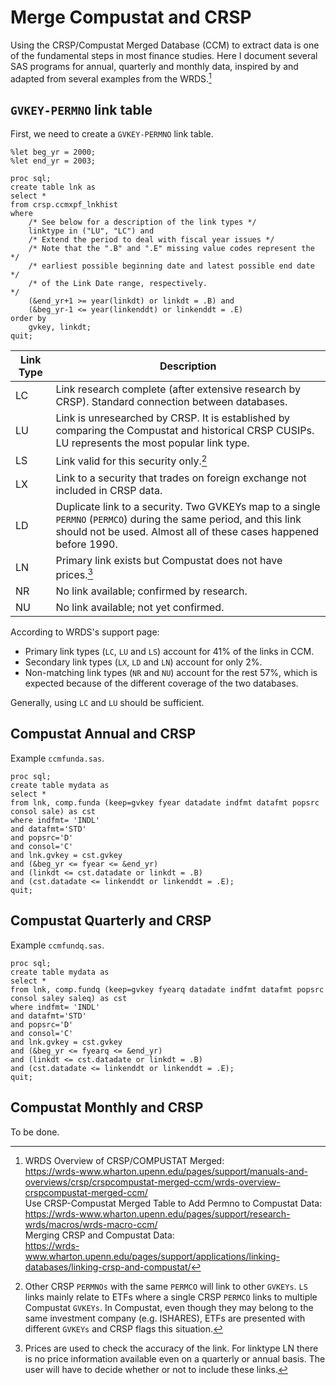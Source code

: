 # Merge Compustat and CRSP

Using the CRSP/Compustat Merged Database (CCM) to extract data is one of the
fundamental steps in most finance studies. Here I document several SAS programs
for annual, quarterly and monthly data, inspired by and adapted from several
examples from the WRDS.[^4]

## `GVKEY-PERMNO` link table

First, we need to create a `GVKEY-PERMNO` link table.

```sas linenums="1" hl_lines="9 11"
%let beg_yr = 2000;
%let end_yr = 2003;

proc sql;
create table lnk as
select *
from crsp.ccmxpf_lnkhist
where
    /* See below for a description of the link types */
    linktype in ("LU", "LC") and
    /* Extend the period to deal with fiscal year issues */
    /* Note that the ".B" and ".E" missing value codes represent the   */
    /* earliest possible beginning date and latest possible end date   */
    /* of the Link Date range, respectively.                           */
    (&end_yr+1 >= year(linkdt) or linkdt = .B) and 
    (&beg_yr-1 <= year(linkenddt) or linkenddt = .E)
order by 
    gvkey, linkdt;
quit;
```

| Link Type | Description                                                                                                                                                                            |
|-----------|----------------------------------------------------------------------------------------------------------------------------------------------------------------------------------------|
| LC        | Link research complete (after extensive research by CRSP). Standard connection between databases.                                                                                      |
| LU        | Link is unresearched by CRSP. It is established by comparing the Compustat and historical CRSP CUSIPs. LU represents the most popular link type.                                       |
| LS        | Link valid for this security only.[^1]                                                                                                                                                 |
| LX        | Link to a security that trades on foreign exchange not included in CRSP data.                                                                                                          |
| LD        | Duplicate link to a security. Two GVKEYs map to a single `PERMNO` (`PERMCO`) during the same period, and this link should not be used. Almost all of these cases happened before 1990. |
| LN        | Primary link exists but Compustat does not have prices.[^2]                                                                                                                            |
| NR        | No link available; confirmed by research.                                                                                                                                              |
| NU        | No link available; not yet confirmed.                                                                                                                                                  |



According to WRDS's support page: 

* Primary link types (`LC`, `LU` and `LS`) account for 41% of the links in CCM.
* Secondary link types (`LX`, `LD` and `LN`) account for only 2%. 
* Non-matching link types (`NR` and `NU`) account for the rest 57%, which is
  expected because of the different coverage of the two databases.

Generally, using `LC` and `LU` should be sufficient.

## Compustat Annual and CRSP

Example `ccmfunda.sas`.

```sas linenums="1"
proc sql;
create table mydata as 
select *
from lnk, comp.funda (keep=gvkey fyear datadate indfmt datafmt popsrc consol sale) as cst
where indfmt= 'INDL' 
and datafmt='STD' 
and popsrc='D' 
and consol='C' 
and lnk.gvkey = cst.gvkey
and (&beg_yr <= fyear <= &end_yr) 
and (linkdt <= cst.datadate or linkdt = .B) 
and (cst.datadate <= linkenddt or linkenddt = .E);
quit;
```

## Compustat Quarterly and CRSP

Example `ccmfundq.sas`.

```sas linenums="1"
proc sql;
create table mydata as 
select *
from lnk, comp.fundq (keep=gvkey fyearq datadate indfmt datafmt popsrc consol saley saleq) as cst
where indfmt= 'INDL' 
and datafmt='STD' 
and popsrc='D' 
and consol='C' 
and lnk.gvkey = cst.gvkey
and (&beg_yr <= fyearq <= &end_yr) 
and (linkdt <= cst.datadate or linkdt = .B) 
and (cst.datadate <= linkenddt or linkenddt = .E);
quit;
```

## Compustat Monthly and CRSP

To be done.

[^4]: WRDS Overview of CRSP/COMPUSTAT Merged: <br>
      https://wrds-www.wharton.upenn.edu/pages/support/manuals-and-overviews/crsp/crspcompustat-merged-ccm/wrds-overview-crspcompustat-merged-ccm/ <br> 
      Use CRSP-Compustat Merged Table to Add Permno to Compustat Data: <br> 
      https://wrds-www.wharton.upenn.edu/pages/support/research-wrds/macros/wrds-macro-ccm/ <br>
      Merging CRSP and Compustat Data: <br>
      https://wrds-www.wharton.upenn.edu/pages/support/applications/linking-databases/linking-crsp-and-compustat/

[^1]: Other CRSP `PERMNOs` with the same `PERMCO` will link to other `GVKEYs`.
`LS` links mainly relate to ETFs where a single CRSP `PERMCO` links to multiple
Compustat `GVKEYs`. In Compustat, even though they may belong to the same
investment company (e.g. ISHARES), ETFs are presented with different `GVKEYs`
and CRSP flags this situation. 

[^2]:  Prices are used to check the accuracy of the link. For linktype LN there
is no price information available even on a quarterly or annual basis. The user
will have to decide whether or not to include these links.